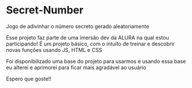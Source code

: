 # Secret-Number
Jogo de adivinhar o número secreto gerado aleatoriamente

Esse projeto faz parte de uma imersão dev da ALURA na qual estou participando!
É um projeto básico, com o intuito de treinar e descobrir novas funções usando JS, HTML e CSS

Foi disponibilizado uma base do projeto para usarmos e usando essa base eu alterei e aprimorei para ficar mais agradável ao usuário

Espero que goste!!
